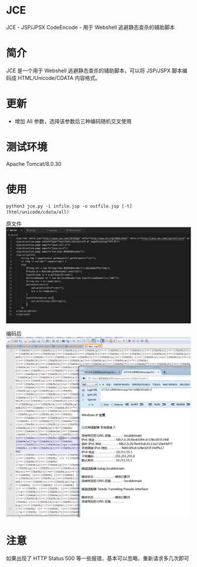 # JCE
JCE - JSP/JPSX CodeEncode - 用于 Webshell 逃避静态查杀的辅助脚本

# 简介
JCE 是一个用于 Webshell 逃避静态查杀的辅助脚本，可以将 JSP/JSPX 脚本编码成 HTML/Unicode/CDATA 内容格式。

# 更新
  - 增加 All 参数，选择该参数后三种编码随机交叉使用
# 测试环境
Apache Tomcat/8.0.30

# 使用

```
python3 jce.py -i infile.jsp -o outfile.jsp [-t](html/unicode/cdata/all)
```
原文件
![](./Xnip2020-11-05_23-20-55.jpg)

编码后
![](./Xnip2020-11-05_23-20-41.jpg)
# 注意
如果出现了 HTTP Status 500 等一些报错，基本可以忽略，重新请求多几次即可
